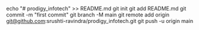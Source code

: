 echo "# prodigy_infotech" >> README.md
git init
git add README.md
git commit -m "first commit"
git branch -M main
git remote add origin git@github.com:srushti-ravindra/prodigy_infotech.git
git push -u origin main

